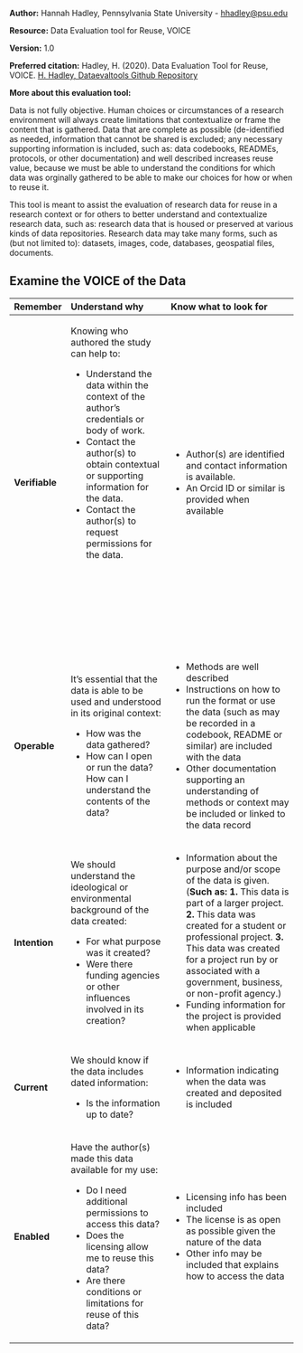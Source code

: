 


**Author:** Hannah Hadley, Pennsylvania State University - [hhadley@psu.edu](hhadley@psu.edu)

**Resource:** Data Evaluation tool for Reuse, VOICE

**Version:** 1.0

**Preferred citation:** Hadley, H. (2020). Data Evaluation Tool for Reuse, VOICE. [H. Hadley, Dataevaltools Github Repository]()

**More about this evaluation tool:** 

Data is not fully objective. Human choices or circumstances of a research environment will always create limitations that contextualize or frame the content that is gathered. Data that are complete as possible (de-identified as needed, information that cannot be shared is excluded; any necessary supporting information is included, such as: data codebooks, READMEs, protocols, or other documentation) and well described increases reuse value, because we must be able to understand the conditions for which data was orginally gathered to be able to make our choices for how or when to reuse it.

This tool is meant to assist the evaluation of research data for reuse in a research context or for others to better understand and contextualize research data, such as: research data that is housed or preserved at various kinds of data repositories. Research data may take many forms, such as (but not limited to): datasets, images, code, databases, geospatial files, documents. 

## Examine the VOICE of the Data

|   Remember    |   Understand why   | Know what to look for |
| :------------- | :------------- | :------------- |
|**Verifiable**|<p>Knowing who authored the study can help to:<ul><li>Understand the data within the context of the author’s credentials or body of work.<li>Contact the author(s) to obtain contextual or supporting information for the data.<li>Contact the author(s) to request permissions for the data. &nbsp; &nbsp;&nbsp; &nbsp; &nbsp;&nbsp; &nbsp; &nbsp;&nbsp; &nbsp; &nbsp; &nbsp; &nbsp;&nbsp; &nbsp; &nbsp;&nbsp; &nbsp; &nbsp;&nbsp; &nbsp; &nbsp; &nbsp; &nbsp;&nbsp; &nbsp; &nbsp;&nbsp; &nbsp; &nbsp;&nbsp; &nbsp; &nbsp;&nbsp;&nbsp; &nbsp; &nbsp;&nbsp; &nbsp; &nbsp;&nbsp; &nbsp; &nbsp;&nbsp;&nbsp; &nbsp; &nbsp;&nbsp; &nbsp; &nbsp;&nbsp; &nbsp; &nbsp;&nbsp; &nbsp; &nbsp;&nbsp;&nbsp; &nbsp; &nbsp;&nbsp; &nbsp;&nbsp; &nbsp; &nbsp;&nbsp; &nbsp; &nbsp;&nbsp; &nbsp; &nbsp;&nbsp;&nbsp; &nbsp; &nbsp;&nbsp; &nbsp;&nbsp;&nbsp; &nbsp; &nbsp;&nbsp;&nbsp; &nbsp; &nbsp;&nbsp; &nbsp; &nbsp;&nbsp; &nbsp; &nbsp;&nbsp;&nbsp; &nbsp; &nbsp;&nbsp; &nbsp; &nbsp;&nbsp; &nbsp; &nbsp;&nbsp;&nbsp; &nbsp; &nbsp;&nbsp; &nbsp; &nbsp;&nbsp; &nbsp; &nbsp;&nbsp;&nbsp; &nbsp; &nbsp;&nbsp; &nbsp; &nbsp;&nbsp; &nbsp; &nbsp;&nbsp;&nbsp; &nbsp; &nbsp;&nbsp; &nbsp; &nbsp;&nbsp; &nbsp; &nbsp;|<ul><li>Author(s) are identified and contact information is available.<li>An Orcid ID or similar is provided when available|
|**Operable**|<p>It’s essential that the data is able to be used and understood in its original context:<ul><li>How was the data gathered?<li>How can I open or run the data?How can I understand the contents of the data?|<ul><li>Methods are well described<li>Instructions on how to run the format or use the data (such as may be recorded in a codebook, README or similar) are included with the data<li>Other documentation supporting an understanding of methods or context may be included or linked to the data record|
|**Intention**|<p>We should understand the ideological or environmental background of the data created:<ul><li>For what purpose was it created?<li>Were there funding agencies or other influences involved in its creation?|<ul><li>Information about the purpose and/or scope of the data is given. (**Such as: 1.** This data is part of a larger project. **2.** This data was created for a student or professional project. **3.** This data was created for a project run by or associated with a government, business, or non-profit agency.)<li>Funding information for the project is provided when applicable|
|**Current**|<p>We should know if the data includes dated information:<ul><li>Is the information up to date?|<ul><li>Information indicating when the data was created and deposited is included|
|**Enabled**|<p>Have the author(s) made this data available for my use:<ul><li>Do I need additional permissions to access this data?<li>Does the licensing allow me to reuse this data?<li>Are there conditions or limitations for reuse of this data?|<ul><li>Licensing info has been included<li>The license is as open as possible given the nature of the data<li>Other info may be included that explains how to access the data|
